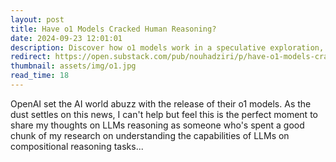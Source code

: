 ```yaml
---
layout: post
title: Have o1 Models Cracked Human Reasoning?
date: 2024-09-23 12:01:01
description: Discover how o1 models work in a speculative exploration, and discover whether LLMs have cracked human reasoning.
redirect: https://open.substack.com/pub/nouhadziri/p/have-o1-models-cracked-human-reasoning?r=21tdgo&utm_campaign=post&utm_medium=web
thumbnail: assets/img/o1.jpg
read_time: 18
---
```


OpenAI set the AI world abuzz with the release of their o1 models. As the dust settles on this news,  I can't help but feel this is the perfect moment to share my thoughts on LLMs reasoning as someone who's spent a good chunk of my research on understanding the capabilities of LLMs on compositional reasoning tasks...